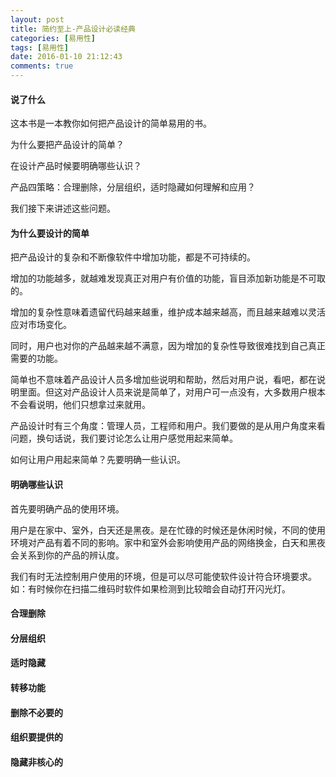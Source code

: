 ```yaml
---
layout: post
title: 简约至上-产品设计必读经典
categories: [易用性]
tags: [易用性]
date: 2016-01-10 21:12:43
comments: true
---
```


#### 说了什么

这本书是一本教你如何把产品设计的简单易用的书。

为什么要把产品设计的简单？

在设计产品时候要明确哪些认识？

产品四策略：合理删除，分层组织，适时隐藏如何理解和应用？

我们接下来讲述这些问题。

#### 为什么要设计的简单

把产品设计的复杂和不断像软件中增加功能，都是不可持续的。

增加的功能越多，就越难发现真正对用户有价值的功能，盲目添加新功能是不可取的。

增加的复杂性意味着遗留代码越来越重，维护成本越来越高，而且越来越难以灵活应对市场变化。

同时，用户也对你的产品越来越不满意，因为增加的复杂性导致很难找到自己真正需要的功能。

简单也不意味着产品设计人员多增加些说明和帮助，然后对用户说，看吧，都在说明里面。但这对产品设计人员来说是简单了，对用户可一点没有，大多数用户根本不会看说明，他们只想拿过来就用。

产品设计时有三个角度：管理人员，工程师和用户。我们要做的是从用户角度来看问题，换句话说，我们要讨论怎么让用户感觉用起来简单。

如何让用户用起来简单？先要明确一些认识。

#### 明确哪些认识

首先要明确产品的使用环境。

用户是在家中、室外，白天还是黑夜。是在忙碌的时候还是休闲时候，不同的使用环境对产品有着不同的影响。家中和室外会影响使用产品的网络换金，白天和黑夜会关系到你的产品的辨认度。

我们有时无法控制用户使用的环境，但是可以尽可能使软件设计符合环境要求。如：有时候你在扫描二维码时软件如果检测到比较暗会自动打开闪光灯。





#### 合理删除

#### 分层组织


#### 适时隐藏

#### 转移功能














#### 删除不必要的

#### 组织要提供的

#### 隐藏非核心的




